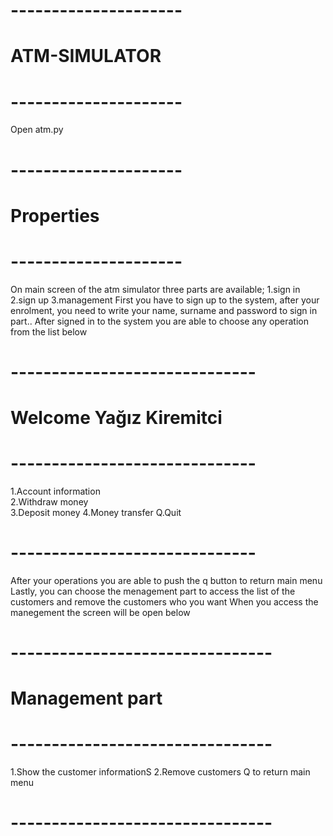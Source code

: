 # ---------------------
# ATM-SIMULATOR
# ---------------------

Open atm.py

# ---------------------
# Properties
# ---------------------
On main screen of the atm simulator three parts are available;
1.sign in 
2.sign up
3.management
First you have to sign up to the system, after your enrolment, you need to write your name, surname and password to sign in part..
After signed in to the system you are able to choose any operation from the list below
# ------------------------------
# Welcome Yağız Kiremitci
# ------------------------------  
1.Account information  
2.Withdraw money  
3.Deposit money
4.Money transfer
Q.Quit
# ------------------------------
After your operations you are able to push the q button to return main menu
Lastly, you can choose the menagement part to access the list of the customers and remove the customers who you want
When you access the manegement the screen will be open below
# --------------------------------
# Management part 
# --------------------------------
1.Show the customer informationS
2.Remove customers
Q to return main menu
# -------------------------------- 

